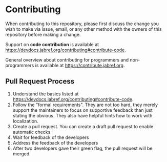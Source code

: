 # Contributing

When contributing to this repository, please first discuss the change you wish to make via issue,
email, or any other method with the owners of this repository before making a change.

Support on **code contribution** is available at <https://devdocs.jabref.org/contributing#contribute-code>.

General overview about contributing for programmers and non-programmers is available at <https://contribute.jabref.org>.

## Pull Request Process

1. Understand the basics listed at <https://devdocs.jabref.org/contributing#contribute-code>.
2. Follow the "formal requirements". They are not too hard, they merely support the maintainers to focus on supportive feedback than just stating the obvious. They also have helpful hints how to work with localization.
3. Create a pull request. You can create a draft pull request to enable automatic checks.
4. Wait for feedback of the developers
5. Address the feedback of the developers
6. After two developers gave their green flag, the pull request will be merged.
